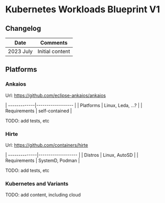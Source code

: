 # Kubernetes Workloads Blueprint V1

## Changelog

| Date      | Comments           |
| ----------| ------------------ |
| 2023 July | Initial content    |

## Platforms

### Ankaios

Url: https://github.com/eclipse-ankaios/ankaios

| -------------|------------------ |
| Platforms    | Linux, Leda, ...? |
| Requirements | self-contained    |

TODO: add tests, etc

### Hirte

Url: https://github.com/containers/hirte

| --------------|------------------- |
| Distros       | Linux, AutoSD      |
| Requirements  | SystemD, Podman    | 

TODO: add tests, etc

### Kubernetes and Variants

TODO: add content, including cloud


